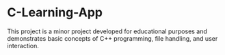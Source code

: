 # C-Learning-App
This project is a minor project developed for educational purposes and demonstrates basic concepts of C++ programming, file handling, and user interaction.
